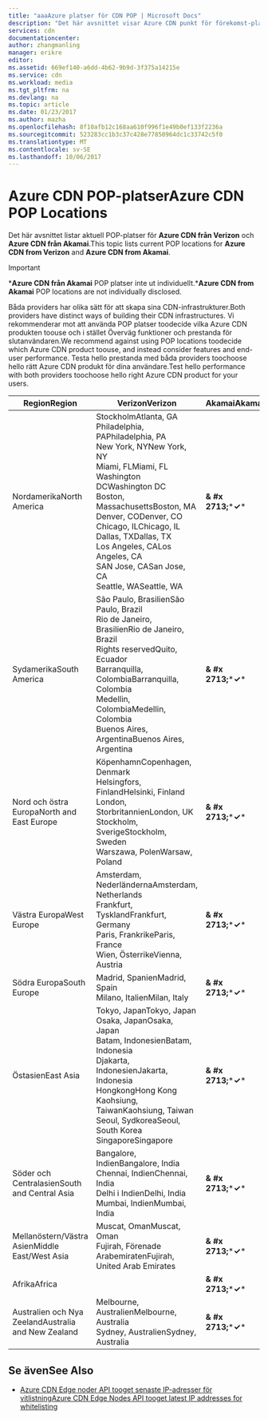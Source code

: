 ```yaml
---
title: "aaaAzure platser för CDN POP | Microsoft Docs"
description: "Det här avsnittet visar Azure CDN punkt för förekomst-platserna."
services: cdn
documentationcenter: 
author: zhangmanling
manager: erikre
editor: 
ms.assetid: 669ef140-a6dd-4b62-9b9d-3f375a14215e
ms.service: cdn
ms.workload: media
ms.tgt_pltfrm: na
ms.devlang: na
ms.topic: article
ms.date: 01/23/2017
ms.author: mazha
ms.openlocfilehash: 8f10afb12c168aa610f996f1e49b0ef133f2236a
ms.sourcegitcommit: 523283cc1b3c37c428e77850964dc1c33742c5f0
ms.translationtype: MT
ms.contentlocale: sv-SE
ms.lasthandoff: 10/06/2017
---
```

# <a name="azure-cdn-pop-locations"></a><span data-ttu-id="17ae1-103">Azure CDN POP-platser</span><span class="sxs-lookup"><span data-stu-id="17ae1-103">Azure CDN POP Locations</span></span>
<span data-ttu-id="17ae1-104">Det här avsnittet listar aktuell POP-platser för **Azure CDN från Verizon** och **Azure CDN från Akamai**.</span><span class="sxs-lookup"><span data-stu-id="17ae1-104">This topic lists current POP locations for **Azure CDN from Verizon** and **Azure CDN from Akamai**.</span></span>

> [!IMPORTANT]
> <span data-ttu-id="17ae1-105">\***Azure CDN från Akamai** POP platser inte ut individuellt.</span><span class="sxs-lookup"><span data-stu-id="17ae1-105">\***Azure CDN from Akamai** POP locations are not individually disclosed.</span></span>  
> 
> <span data-ttu-id="17ae1-106">Båda providers har olika sätt för att skapa sina CDN-infrastrukturer.</span><span class="sxs-lookup"><span data-stu-id="17ae1-106">Both providers have distinct ways of building their CDN infrastructures.</span></span>  <span data-ttu-id="17ae1-107">Vi rekommenderar mot att använda POP platser toodecide vilka Azure CDN produkten toouse och i stället Överväg funktioner och prestanda för slutanvändaren.</span><span class="sxs-lookup"><span data-stu-id="17ae1-107">We recommend against using POP locations toodecide which Azure CDN product toouse, and instead consider features and end-user performance.</span></span>  <span data-ttu-id="17ae1-108">Testa hello prestanda med båda providers toochoose hello rätt Azure CDN produkt för dina användare.</span><span class="sxs-lookup"><span data-stu-id="17ae1-108">Test hello performance with both providers toochoose hello right Azure CDN product for your users.</span></span> 
> 
> 

| <span data-ttu-id="17ae1-109">Region</span><span class="sxs-lookup"><span data-stu-id="17ae1-109">Region</span></span> | <span data-ttu-id="17ae1-110">Verizon</span><span class="sxs-lookup"><span data-stu-id="17ae1-110">Verizon</span></span> | <span data-ttu-id="17ae1-111">Akamai</span><span class="sxs-lookup"><span data-stu-id="17ae1-111">Akamai</span></span> |
| --- | --- | --- |
| <span data-ttu-id="17ae1-112">Nordamerika</span><span class="sxs-lookup"><span data-stu-id="17ae1-112">North America</span></span> |<span data-ttu-id="17ae1-113">Stockholm</span><span class="sxs-lookup"><span data-stu-id="17ae1-113">Atlanta, GA</span></span><br /><span data-ttu-id="17ae1-114">Philadelphia, PA</span><span class="sxs-lookup"><span data-stu-id="17ae1-114">Philadelphia, PA</span></span><br /><span data-ttu-id="17ae1-115">New York, NY</span><span class="sxs-lookup"><span data-stu-id="17ae1-115">New York, NY</span></span><br /><span data-ttu-id="17ae1-116">Miami, FL</span><span class="sxs-lookup"><span data-stu-id="17ae1-116">Miami, FL</span></span><br /><span data-ttu-id="17ae1-117">Washington DC</span><span class="sxs-lookup"><span data-stu-id="17ae1-117">Washington DC</span></span><br /><span data-ttu-id="17ae1-118">Boston, Massachusetts</span><span class="sxs-lookup"><span data-stu-id="17ae1-118">Boston, MA</span></span><br /><span data-ttu-id="17ae1-119">Denver, CO</span><span class="sxs-lookup"><span data-stu-id="17ae1-119">Denver, CO</span></span><br /><span data-ttu-id="17ae1-120">Chicago, IL</span><span class="sxs-lookup"><span data-stu-id="17ae1-120">Chicago, IL</span></span><br /><span data-ttu-id="17ae1-121">Dallas, TX</span><span class="sxs-lookup"><span data-stu-id="17ae1-121">Dallas, TX</span></span><br /><span data-ttu-id="17ae1-122">Los Angeles, CA</span><span class="sxs-lookup"><span data-stu-id="17ae1-122">Los Angeles, CA</span></span><br /><span data-ttu-id="17ae1-123">SAN Jose, CA</span><span class="sxs-lookup"><span data-stu-id="17ae1-123">San Jose, CA</span></span><br /><span data-ttu-id="17ae1-124">Seattle, WA</span><span class="sxs-lookup"><span data-stu-id="17ae1-124">Seattle, WA</span></span> |<span data-ttu-id="17ae1-125">**& #x 2713;**\*</span><span class="sxs-lookup"><span data-stu-id="17ae1-125">**&#x2713;**\*</span></span> |
| <span data-ttu-id="17ae1-126">Sydamerika</span><span class="sxs-lookup"><span data-stu-id="17ae1-126">South America</span></span> |<span data-ttu-id="17ae1-127">São Paulo, Brasilien</span><span class="sxs-lookup"><span data-stu-id="17ae1-127">São Paulo, Brazil</span></span><br /><span data-ttu-id="17ae1-128">Rio de Janeiro, Brasilien</span><span class="sxs-lookup"><span data-stu-id="17ae1-128">Rio de Janeiro, Brazil</span></span><br /><span data-ttu-id="17ae1-129">Rights reserved</span><span class="sxs-lookup"><span data-stu-id="17ae1-129">Quito, Ecuador</span></span><br /><span data-ttu-id="17ae1-130">Barranquilla, Colombia</span><span class="sxs-lookup"><span data-stu-id="17ae1-130">Barranquilla, Colombia</span></span><br /><span data-ttu-id="17ae1-131">Medellin, Colombia</span><span class="sxs-lookup"><span data-stu-id="17ae1-131">Medellin, Colombia</span></span><br/><span data-ttu-id="17ae1-132">Buenos Aires, Argentina</span><span class="sxs-lookup"><span data-stu-id="17ae1-132">Buenos Aires, Argentina</span></span> |<span data-ttu-id="17ae1-133">**& #x 2713;**\*</span><span class="sxs-lookup"><span data-stu-id="17ae1-133">**&#x2713;**\*</span></span> |
| <span data-ttu-id="17ae1-134">Nord och östra Europa</span><span class="sxs-lookup"><span data-stu-id="17ae1-134">North and East Europe</span></span> |<span data-ttu-id="17ae1-135">Köpenhamn</span><span class="sxs-lookup"><span data-stu-id="17ae1-135">Copenhagen, Denmark</span></span><br /><span data-ttu-id="17ae1-136">Helsingfors, Finland</span><span class="sxs-lookup"><span data-stu-id="17ae1-136">Helsinki, Finland</span></span><br /><span data-ttu-id="17ae1-137">London, Storbritannien</span><span class="sxs-lookup"><span data-stu-id="17ae1-137">London, UK</span></span><br /><span data-ttu-id="17ae1-138">Stockholm, Sverige</span><span class="sxs-lookup"><span data-stu-id="17ae1-138">Stockholm, Sweden</span></span><br /><span data-ttu-id="17ae1-139">Warszawa, Polen</span><span class="sxs-lookup"><span data-stu-id="17ae1-139">Warsaw, Poland</span></span> |<span data-ttu-id="17ae1-140">**& #x 2713;**\*</span><span class="sxs-lookup"><span data-stu-id="17ae1-140">**&#x2713;**\*</span></span> |
| <span data-ttu-id="17ae1-141">Västra Europa</span><span class="sxs-lookup"><span data-stu-id="17ae1-141">West Europe</span></span> |<span data-ttu-id="17ae1-142">Amsterdam, Nederländerna</span><span class="sxs-lookup"><span data-stu-id="17ae1-142">Amsterdam, Netherlands</span></span><br /><span data-ttu-id="17ae1-143">Frankfurt, Tyskland</span><span class="sxs-lookup"><span data-stu-id="17ae1-143">Frankfurt, Germany</span></span><br /><span data-ttu-id="17ae1-144">Paris, Frankrike</span><span class="sxs-lookup"><span data-stu-id="17ae1-144">Paris, France</span></span><br /><span data-ttu-id="17ae1-145">Wien, Österrike</span><span class="sxs-lookup"><span data-stu-id="17ae1-145">Vienna, Austria</span></span> |<span data-ttu-id="17ae1-146">**& #x 2713;**\*</span><span class="sxs-lookup"><span data-stu-id="17ae1-146">**&#x2713;**\*</span></span> |
| <span data-ttu-id="17ae1-147">Södra Europa</span><span class="sxs-lookup"><span data-stu-id="17ae1-147">South Europe</span></span> |<span data-ttu-id="17ae1-148">Madrid, Spanien</span><span class="sxs-lookup"><span data-stu-id="17ae1-148">Madrid, Spain</span></span><br /><span data-ttu-id="17ae1-149">Milano, Italien</span><span class="sxs-lookup"><span data-stu-id="17ae1-149">Milan, Italy</span></span> |<span data-ttu-id="17ae1-150">**& #x 2713;**\*</span><span class="sxs-lookup"><span data-stu-id="17ae1-150">**&#x2713;**\*</span></span> |
| <span data-ttu-id="17ae1-151">Östasien</span><span class="sxs-lookup"><span data-stu-id="17ae1-151">East Asia</span></span> |<span data-ttu-id="17ae1-152">Tokyo, Japan</span><span class="sxs-lookup"><span data-stu-id="17ae1-152">Tokyo, Japan</span></span><br /><span data-ttu-id="17ae1-153">Osaka, Japan</span><span class="sxs-lookup"><span data-stu-id="17ae1-153">Osaka, Japan</span></span><br /><span data-ttu-id="17ae1-154">Batam, Indonesien</span><span class="sxs-lookup"><span data-stu-id="17ae1-154">Batam, Indonesia</span></span><br /><span data-ttu-id="17ae1-155">Djakarta, Indonesien</span><span class="sxs-lookup"><span data-stu-id="17ae1-155">Jakarta, Indonesia</span></span><br /><span data-ttu-id="17ae1-156">Hongkong</span><span class="sxs-lookup"><span data-stu-id="17ae1-156">Hong Kong</span></span><br /><span data-ttu-id="17ae1-157">Kaohsiung, Taiwan</span><span class="sxs-lookup"><span data-stu-id="17ae1-157">Kaohsiung, Taiwan</span></span><br /><span data-ttu-id="17ae1-158">Seoul, Sydkorea</span><span class="sxs-lookup"><span data-stu-id="17ae1-158">Seoul, South Korea</span></span><br /><span data-ttu-id="17ae1-159">Singapore</span><span class="sxs-lookup"><span data-stu-id="17ae1-159">Singapore</span></span> |<span data-ttu-id="17ae1-160">**& #x 2713;**\*</span><span class="sxs-lookup"><span data-stu-id="17ae1-160">**&#x2713;**\*</span></span> |
| <span data-ttu-id="17ae1-161">Söder och Centralasien</span><span class="sxs-lookup"><span data-stu-id="17ae1-161">South and Central Asia</span></span> |<span data-ttu-id="17ae1-162">Bangalore, Indien</span><span class="sxs-lookup"><span data-stu-id="17ae1-162">Bangalore, India</span></span><br /><span data-ttu-id="17ae1-163">Chennai, Indien</span><span class="sxs-lookup"><span data-stu-id="17ae1-163">Chennai, India</span></span><br /><span data-ttu-id="17ae1-164">Delhi i Indien</span><span class="sxs-lookup"><span data-stu-id="17ae1-164">Delhi, India</span></span><br /><span data-ttu-id="17ae1-165">Mumbai, Indien</span><span class="sxs-lookup"><span data-stu-id="17ae1-165">Mumbai, India</span></span> |<span data-ttu-id="17ae1-166">**& #x 2713;**\*</span><span class="sxs-lookup"><span data-stu-id="17ae1-166">**&#x2713;**\*</span></span> |
| <span data-ttu-id="17ae1-167">Mellanöstern/Västra Asien</span><span class="sxs-lookup"><span data-stu-id="17ae1-167">Middle East/West Asia</span></span> |<span data-ttu-id="17ae1-168">Muscat, Oman</span><span class="sxs-lookup"><span data-stu-id="17ae1-168">Muscat, Oman</span></span> <br /> <span data-ttu-id="17ae1-169">Fujirah, Förenade Arabemiraten</span><span class="sxs-lookup"><span data-stu-id="17ae1-169">Fujirah, United Arab Emirates</span></span> |<span data-ttu-id="17ae1-170">**& #x 2713;**\*</span><span class="sxs-lookup"><span data-stu-id="17ae1-170">**&#x2713;**\*</span></span> |
| <span data-ttu-id="17ae1-171">Afrika</span><span class="sxs-lookup"><span data-stu-id="17ae1-171">Africa</span></span> | |<span data-ttu-id="17ae1-172">**& #x 2713;**\*</span><span class="sxs-lookup"><span data-stu-id="17ae1-172">**&#x2713;**\*</span></span> |
| <span data-ttu-id="17ae1-173">Australien och Nya Zeeland</span><span class="sxs-lookup"><span data-stu-id="17ae1-173">Australia and New Zealand</span></span> |<span data-ttu-id="17ae1-174">Melbourne, Australien</span><span class="sxs-lookup"><span data-stu-id="17ae1-174">Melbourne, Australia</span></span><br /><span data-ttu-id="17ae1-175">Sydney, Australien</span><span class="sxs-lookup"><span data-stu-id="17ae1-175">Sydney, Australia</span></span> |<span data-ttu-id="17ae1-176">**& #x 2713;**\*</span><span class="sxs-lookup"><span data-stu-id="17ae1-176">**&#x2713;**\*</span></span> |

## <a name="see-also"></a><span data-ttu-id="17ae1-177">Se även</span><span class="sxs-lookup"><span data-stu-id="17ae1-177">See Also</span></span>
* [<span data-ttu-id="17ae1-178">Azure CDN Edge noder API tooget senaste IP-adresser för vitlistning</span><span class="sxs-lookup"><span data-stu-id="17ae1-178">Azure CDN Edge Nodes API tooget latest IP addresses for whitelisting</span></span>](https://docs.microsoft.com/en-us/rest/api/cdn/edgenodes)

